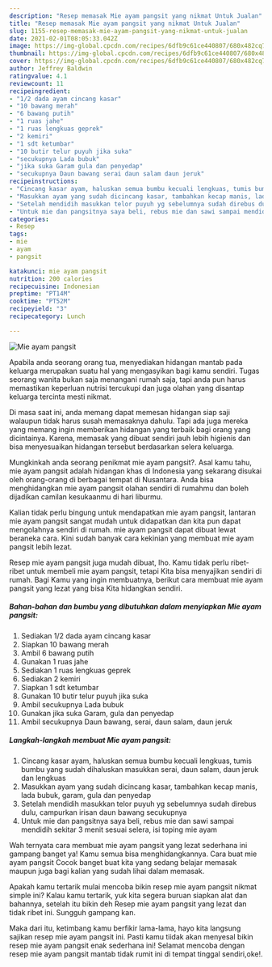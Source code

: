 ```yaml
---
description: "Resep memasak Mie ayam pangsit yang nikmat Untuk Jualan"
title: "Resep memasak Mie ayam pangsit yang nikmat Untuk Jualan"
slug: 1155-resep-memasak-mie-ayam-pangsit-yang-nikmat-untuk-jualan
date: 2021-02-01T08:05:33.042Z
image: https://img-global.cpcdn.com/recipes/6dfb9c61ce440807/680x482cq70/mie-ayam-pangsit-foto-resep-utama.jpg
thumbnail: https://img-global.cpcdn.com/recipes/6dfb9c61ce440807/680x482cq70/mie-ayam-pangsit-foto-resep-utama.jpg
cover: https://img-global.cpcdn.com/recipes/6dfb9c61ce440807/680x482cq70/mie-ayam-pangsit-foto-resep-utama.jpg
author: Jeffrey Baldwin
ratingvalue: 4.1
reviewcount: 11
recipeingredient:
- "1/2 dada ayam cincang kasar"
- "10 bawang merah"
- "6 bawang putih"
- "1 ruas jahe"
- "1 ruas lengkuas geprek"
- "2 kemiri"
- "1 sdt ketumbar"
- "10 butir telur puyuh jika suka"
- "secukupnya Lada bubuk"
- "jika suka Garam gula dan penyedap"
- "secukupnya Daun bawang serai daun salam daun jeruk"
recipeinstructions:
- "Cincang kasar ayam, haluskan semua bumbu kecuali lengkuas, tumis bumbu yang sudah dihaluskan masukkan serai, daun salam, daun jeruk dan lengkuas"
- "Masukkan ayam yang sudah dicincang kasar, tambahkan kecap manis, lada bubuk, garam, gula dan penyedap"
- "Setelah mendidih masukkan telor puyuh yg sebelumnya sudah direbus dulu, campurkan irisan daun bawang secukupnya"
- "Untuk mie dan pangsitnya saya beli, rebus mie dan sawi sampai mendidih sekitar 3 menit sesuai selera, isi toping mie ayam"
categories:
- Resep
tags:
- mie
- ayam
- pangsit

katakunci: mie ayam pangsit 
nutrition: 200 calories
recipecuisine: Indonesian
preptime: "PT14M"
cooktime: "PT52M"
recipeyield: "3"
recipecategory: Lunch

---
```



![Mie ayam pangsit](https://img-global.cpcdn.com/recipes/6dfb9c61ce440807/680x482cq70/mie-ayam-pangsit-foto-resep-utama.jpg)

Apabila anda seorang orang tua, menyediakan hidangan mantab pada keluarga merupakan suatu hal yang mengasyikan bagi kamu sendiri. Tugas seorang  wanita bukan saja menangani rumah saja, tapi anda pun harus memastikan keperluan nutrisi tercukupi dan juga olahan yang disantap keluarga tercinta mesti nikmat.

Di masa  saat ini, anda memang dapat memesan hidangan siap saji walaupun tidak harus susah memasaknya dahulu. Tapi ada juga mereka yang memang ingin memberikan hidangan yang terbaik bagi orang yang dicintainya. Karena, memasak yang dibuat sendiri jauh lebih higienis dan bisa menyesuaikan hidangan tersebut berdasarkan selera keluarga. 



Mungkinkah anda seorang penikmat mie ayam pangsit?. Asal kamu tahu, mie ayam pangsit adalah hidangan khas di Indonesia yang sekarang disukai oleh orang-orang di berbagai tempat di Nusantara. Anda bisa menghidangkan mie ayam pangsit olahan sendiri di rumahmu dan boleh dijadikan camilan kesukaanmu di hari liburmu.

Kalian tidak perlu bingung untuk mendapatkan mie ayam pangsit, lantaran mie ayam pangsit sangat mudah untuk didapatkan dan kita pun dapat mengolahnya sendiri di rumah. mie ayam pangsit dapat dibuat lewat beraneka cara. Kini sudah banyak cara kekinian yang membuat mie ayam pangsit lebih lezat.

Resep mie ayam pangsit juga mudah dibuat, lho. Kamu tidak perlu ribet-ribet untuk membeli mie ayam pangsit, tetapi Kita bisa menyajikan sendiri di rumah. Bagi Kamu yang ingin membuatnya, berikut cara membuat mie ayam pangsit yang lezat yang bisa Kita hidangkan sendiri.

<!--inarticleads1-->

##### Bahan-bahan dan bumbu yang dibutuhkan dalam menyiapkan Mie ayam pangsit:

1. Sediakan 1/2 dada ayam cincang kasar
1. Siapkan 10 bawang merah
1. Ambil 6 bawang putih
1. Gunakan 1 ruas jahe
1. Sediakan 1 ruas lengkuas geprek
1. Sediakan 2 kemiri
1. Siapkan 1 sdt ketumbar
1. Gunakan 10 butir telur puyuh jika suka
1. Ambil secukupnya Lada bubuk
1. Gunakan jika suka Garam, gula dan penyedap
1. Ambil secukupnya Daun bawang, serai, daun salam, daun jeruk




<!--inarticleads2-->

##### Langkah-langkah membuat Mie ayam pangsit:

1. Cincang kasar ayam, haluskan semua bumbu kecuali lengkuas, tumis bumbu yang sudah dihaluskan masukkan serai, daun salam, daun jeruk dan lengkuas
1. Masukkan ayam yang sudah dicincang kasar, tambahkan kecap manis, lada bubuk, garam, gula dan penyedap
1. Setelah mendidih masukkan telor puyuh yg sebelumnya sudah direbus dulu, campurkan irisan daun bawang secukupnya
1. Untuk mie dan pangsitnya saya beli, rebus mie dan sawi sampai mendidih sekitar 3 menit sesuai selera, isi toping mie ayam




Wah ternyata cara membuat mie ayam pangsit yang lezat sederhana ini gampang banget ya! Kamu semua bisa menghidangkannya. Cara buat mie ayam pangsit Cocok banget buat kita yang sedang belajar memasak maupun juga bagi kalian yang sudah lihai dalam memasak.

Apakah kamu tertarik mulai mencoba bikin resep mie ayam pangsit nikmat simple ini? Kalau kamu tertarik, yuk kita segera buruan siapkan alat dan bahannya, setelah itu bikin deh Resep mie ayam pangsit yang lezat dan tidak ribet ini. Sungguh gampang kan. 

Maka dari itu, ketimbang kamu berfikir lama-lama, hayo kita langsung sajikan resep mie ayam pangsit ini. Pasti kamu tiidak akan menyesal bikin resep mie ayam pangsit enak sederhana ini! Selamat mencoba dengan resep mie ayam pangsit mantab tidak rumit ini di tempat tinggal sendiri,oke!.

